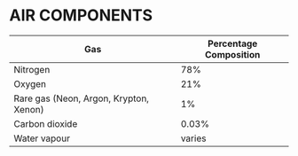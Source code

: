 # AIR COMPONENTS


|Gas |Percentage Composition |
| -- | -- |
| Nitrogen | 78% |
| Oxygen	 |21% |
| Rare gas (Neon, Argon, Krypton, Xenon) | 1% |
| Carbon dioxide	 | 0.03%|
| Water vapour | varies |


